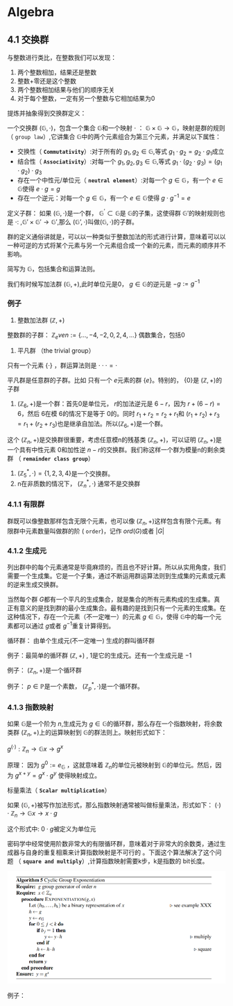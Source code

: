 # Algebra

## 4.1 交换群

与整数进行类比，在整数我们可以发现：

1. 两个整数相加，结果还是整数
2. 整数+零还是这个整数
3. 两个整数相加结果与他们的顺序无关
4. 对于每个整数，一定有另一个整数与它相加结果为0

提炼并抽象得到交换群定义：

一个交换群 $(\mathbb{G},\cdot)$，包含一个集合 $\mathbb{G}$和一个映射   $\cdot$  ： $\mathbb{G} \times \mathbb{G} \to \mathbb{G}$，映射是群的规则（ `group law`）,它讲集合 $\mathbb{G}$中的两个元素组合为第三个元素，并满足以下属性：

- 交换性（ **`Commutativity`**）:对于所有的 $g_1,g_2 \in \mathbb{G}$,等式 $g_1 \cdot g_2 = g_2 \cdot g_1$成立
- 结合性（ **`Associativity`**）:对每一个 $g_1,g_2,g_3 \in \mathbb{G}$,等式 $g_1 \cdot (g_2 \cdot g_3) = (g_1 \cdot g_2) \cdot g_3$
- 存在一个中性元/单位元（ **`neutral element`**）:对每一个 $g \in \mathbb{G}$，有一个 $e \in \mathbb{G}$使得 $e \cdot g =g$
- 存在一个逆元：对每一个 $g \in \mathbb{G}$，有一个 $e \in \mathbb{G}$使得  $g \cdot g^{-1} = e$

定义子群： 如果 $(\mathbb{G},\cdot)$是一个群， $\mathbb{G}^’ \subset \mathbb{G}$是 $\mathbb{G}$的子集，这使得群 $\mathbb{G}'$的映射规则也是 $\cdot$: ,$\mathbb{G}' \times \mathbb{G}' \to \mathbb{G}'$,那么 $(\mathbb{G}’,\cdot)$叫做$(\mathbb{G},\cdot)$的子群。

群的定义通俗讲就是，可以以一种类似于整数加法的形式进行计算，意味着可以以一种可逆的方式将某个元素与另一个元素组合成一个新的元素，而元素的顺序并不影响。

简写为 $\mathbb{G}$，包括集合和运算法则。

我们有时候写加法群 $(\mathbb{G},+)$,此时单位元是0， $g\in \mathbb{G}$的逆元是 $-g:=g^{-1}$

### 例子

1. 整数加法群 $(\mathbb{Z},+)$

整数群的子群： $\mathbb{Z}_even := \lbrace …,-4,-2,0,2,4,…\rbrace$ 偶数集合，包括0

1. 平凡群 （the trivial group）

只有一个元素 $\lbrace \cdot \rbrace$ ，群运算法则是 $\cdot \cdot \cdot = \cdot$

平凡群是任意群的子群。比如 只有一个 $e$元素的群 $\lbrace e \rbrace$。特别的， $\lbrace 0 \rbrace$是  $(\mathbb{Z},+)$的子群

1. $(\mathbb{Z}_6,+)$是一个群：首先0是单位元， $r$的加法逆元是 $6-r$，因为 $r+(6-r)=6$，然后 $6$在模 $6$的情况下是等于 $0$的。同时 $r_1+r_2=r_2+r_1$和 $\left(r_1+r_2\right)+r_3=r_1+\left(r_2+r_3\right)$也是继承自加法。所以$(\mathbb{Z}_6,+)$是一个群。

这个  $\left(\mathbb{Z}_n,+\right)$是交换群很重要，考虑任意模n的残基类 $\left(\mathbb{Z}_n,+\right)$，可以证明  $\left(\mathbb{Z}_n,+\right)$是一个具有中性元素 $0$和加性逆 $n−r$的交换群。我们称这样一个群为模量n的剩余类群 （ **`remainder class group`**）

1. $(\mathbb{Z}_5^*,\cdot) = \lbrace 1,2,3,4 \rbrace$是一个交换群。
2. n在非质数的情况下， $(\mathbb{Z}_n^*,\cdot)$ 通常不是交换群

### 4.1.1 有限群

群既可以像整数那样包含无限个元素，也可以像  $\left(\mathbb{Z}_n,+\right)$这样包含有限个元素。有限群中元素数量叫做群的阶 ( `order`)，记作 $ord(G)$或者 $|G|$

### 4.1.2 生成元

列出群中的每个元素通常是毕竟麻烦的，而且也不好计算。所以从实用角度，我们需要一个生成集。它是一个子集，通过不断运用群运算法则到生成集的元素或元素的逆来生成交换群。

当然每个群 $G$都有一个平凡的生成集合，就是集合的所有元素构成的生成集。真正有意义的是找到群的最小生成集合。最有趣的是找到只有一个元素的生成集。在这种情况下，存在一个元素（不一定唯一）的元素 $g \in \mathbb{G}$，使得 $\mathbb{G}$中的每一个元素都可以通过 $g$或者 $g^{-1}$重复计算得到。

循环群： 由单个生成元(不一定唯一) 生成的群叫循环群

例子：最简单的循环群  $(\mathbb{Z},+)$ , $1$是它的生成元。还有一个生成元是 $-1$

例子： $(\mathbb{Z}_n,+)$是一个循环群

例子： $p \in \mathbb{P}$是一个素数， $(\mathbb{Z}_p^*,\cdot)$是一个循环群。

### 4.1.3 指数映射

如果 $\mathbb{G}$是一个阶为 $n$,生成元为 $g\in \mathbb{G}$的循环群，那么存在一个指数映射，将余数类群 $(\mathbb{Z}_n,+)$上的运算映射到 $\mathbb{G}$的群法则上。映射形式如下：

$g^{( \cdot )}: \mathbb{Z}_n \to \mathbb{G} x \to g^x$

原理： 因为 $g^0:=e_{\mathbb{G}}$ ，这就意味着 $\mathbb{Z}_n$的单位元被映射到 $\mathbb{G}$的单位元。然后，因为 $g^{x+y}=g^x \cdot g^y$ 使得映射成立。

标量乘法（ **`Scalar multiplication`**）

如果 $(\mathbb{G},+)$被写作加法形式，那么指数映射通常被叫做标量乘法，形式如下： $(\cdot)\cdot \mathbb{Z}_n  \to \mathbb{G}  x \to x \cdot g$

这个形式中: $0 \cdot g$被定义为单位元

密码学中经常使用阶数非常大的有限循环群，意味着对于非常大的余数类，通过生成器与自身的重复相乘来计算指数映射是不可行的 。下面这个算法解决了这个问题 （ **`square and multiply`**）,计算指数映射需要k步，k是指数的 bit长度。

![Untitled](Algebra%200a836af1ee594674a0a3d4f6815a7274/Untitled.png)

例子：